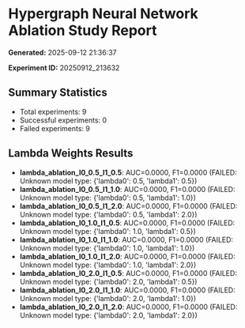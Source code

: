 # Hypergraph Neural Network Ablation Study Report

**Generated:** 2025-09-12 21:36:37

**Experiment ID:** 20250912_213632

## Summary Statistics

- Total experiments: 9
- Successful experiments: 0
- Failed experiments: 9

## Lambda Weights Results

- **lambda_ablation_l0_0.5_l1_0.5**: AUC=0.0000, F1=0.0000 (FAILED: Unknown model type: {'lambda0': 0.5, 'lambda1': 0.5})
- **lambda_ablation_l0_0.5_l1_1.0**: AUC=0.0000, F1=0.0000 (FAILED: Unknown model type: {'lambda0': 0.5, 'lambda1': 1.0})
- **lambda_ablation_l0_0.5_l1_2.0**: AUC=0.0000, F1=0.0000 (FAILED: Unknown model type: {'lambda0': 0.5, 'lambda1': 2.0})
- **lambda_ablation_l0_1.0_l1_0.5**: AUC=0.0000, F1=0.0000 (FAILED: Unknown model type: {'lambda0': 1.0, 'lambda1': 0.5})
- **lambda_ablation_l0_1.0_l1_1.0**: AUC=0.0000, F1=0.0000 (FAILED: Unknown model type: {'lambda0': 1.0, 'lambda1': 1.0})
- **lambda_ablation_l0_1.0_l1_2.0**: AUC=0.0000, F1=0.0000 (FAILED: Unknown model type: {'lambda0': 1.0, 'lambda1': 2.0})
- **lambda_ablation_l0_2.0_l1_0.5**: AUC=0.0000, F1=0.0000 (FAILED: Unknown model type: {'lambda0': 2.0, 'lambda1': 0.5})
- **lambda_ablation_l0_2.0_l1_1.0**: AUC=0.0000, F1=0.0000 (FAILED: Unknown model type: {'lambda0': 2.0, 'lambda1': 1.0})
- **lambda_ablation_l0_2.0_l1_2.0**: AUC=0.0000, F1=0.0000 (FAILED: Unknown model type: {'lambda0': 2.0, 'lambda1': 2.0})

